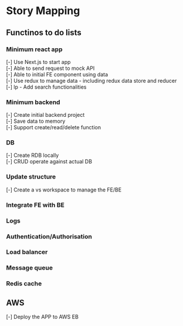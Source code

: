 # Story Mapping

## Functinos to do lists
### Minimum react app 
[-] Use Next.js to start app  
[-] Able to send request to mock API  
[-] Able to initial FE component using data  
[-] Use redux to manage data - including redux data store and reducer  
[-] lp - Add search functionalities

### Minimum backend
[-] Create initial backend project  
[-] Save data to memory  
[-] Support create/read/delete function  

### DB
[-] Create RDB locally  
[-] CRUD operate against actual DB

### Update structure
[-] Create a vs workspace to manage the FE/BE

### Integrate FE with BE

### Logs

### Authentication/Authorisation

### Load balancer

### Message queue

### Redis cache

## AWS
[-] Deploy the APP to AWS EB